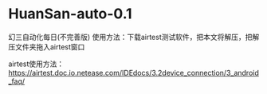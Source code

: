 # HuanSan-auto-0.1
幻三自动化每日(不完善版)
使用方法：下载airtest测试软件，把本文将解压，把解压文件夹拖入airtest窗口

airtest使用方法：https://airtest.doc.io.netease.com/IDEdocs/3.2device_connection/3_android_faq/
